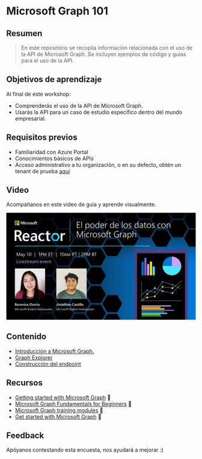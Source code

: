 # Microsoft Graph 101

## Resumen
> En este repositorio se recopila información relacionada con el uso de la API de Microsoft Graph. Se incluyen ejemplos de código y guías para el uso de la API.

## Objetivos de aprendizaje

Al final de este workshop:
- Comprenderás el uso de la API de Microsoft Graph.
- Usarás la API para un caso de estudio específico dentro del mundo empresarial.

## Requisitos previos   
- Familiaridad con Azure Portal
- Conocimientos básicos de APIs
- Acceso administrativo a tu organización, o en su defecto, obtén un tenant de prueba [aquí](https://cdx.transform.microsoft.com/)

## Video
Acompáñanos en este video de guía y aprende visualmente.

[![Video de guía](./images/MSGraph.jpg)](https://aka.ms/May10PoderDeDatosMicrosoftGraph "Video de guía")

## Contenido

- [Introducción a Microsoft Graph.](content/graph-explorer.md)
- [Graph Explorer](content/graph-explorer.md)
- [Construcción del endpoint](content/construccion-del-endpoint.md)

## Recursos


- [Getting started with Microsoft Graph](https://youtube.com/playlist?list=PLWZJrkeLOrbY-OrrFV_oKezJ9O86oMNrf) :movie_camera: 
- [Microsoft Graph Fundamentals for Beginners](https://youtube.com/playlist?list=PLWZJrkeLOrbbmGIW-7znaSpRinp8d-1Dt) :movie_camera: 
- [Microsoft Graph training modules](https://youtube.com/playlist?list=PLWZJrkeLOrbbOve1DVVQsauZX2LN3IEHL) :movie_camera: 
- [Get started with Microsoft Graph](https://youtube.com/playlist?list=PLWZJrkeLOrbYS34TuCMMd9rVrQlAWLquF) :movie_camera: 

## Feedback
Apóyanos contestando esta encuesta, nos ayudará a mejorar :)
